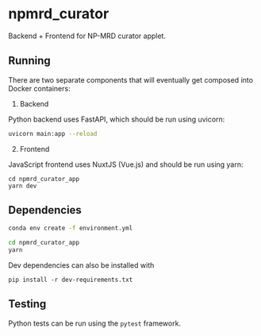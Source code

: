 # npmrd_curator

Backend + Frontend for NP-MRD curator applet.

## Running

There are two separate components that will eventually get composed into Docker containers:

1. Backend

Python backend uses FastAPI, which should be run using uvicorn:

```bash
uvicorn main:app --reload
```

2. Frontend

JavaScript frontend uses NuxtJS (Vue.js) and should be run using yarn:

```
cd npmrd_curator_app
yarn dev
```

## Dependencies

```bash
conda env create -f environment.yml
```

```bash
cd npmrd_curator_app
yarn
```

Dev dependencies can also be installed with

`pip install -r dev-requirements.txt`

## Testing

Python tests can be run using the `pytest` framework.
